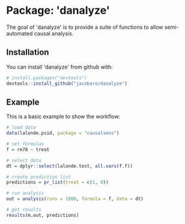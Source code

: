 # Package: 'danalyze'

The goal of 'danalyze' is to provide a suite of functions to allow semi-automated causal analysis.

## Installation

You can install 'danalyze' from github with:


  ``` r
# install.packages("devtools")
devtools::install_github("jacobaro/danalyze")
```

## Example

This is a basic example to show the workflow:

  ``` r
  # load data
  data(lalonde.psid, package = "causalsens")

  # set formulas
  f = re78 ~ treat
  
  # select data
  dt = dplyr::select(lalonde.test, all.vars(f.f))
  
  # create prediction list
  predictions = pr_list(treat = c(1, 0))
  
  # run analysis
  out = analysis(runs = 1000, formula = f, data = dt)
  
  # get results
  results(m.out, predictions)
```
